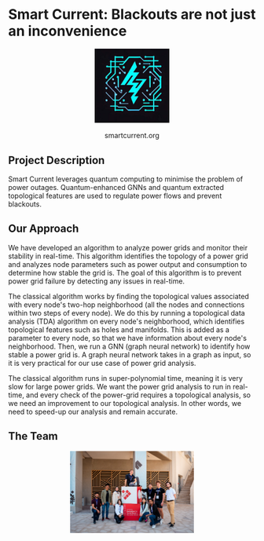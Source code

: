 <h1 id="sample-markdown" text-align: center>
  Smart Current: Blackouts are not just an inconvenience
</h1>
<p align="center">
  <img src="images/logo.jpg"
  width=30%/>
</p>
<p align="center">
  smartcurrent.org
</p>


## Project Description

Smart Current leverages quantum computing to minimise the problem of power outages. Quantum-enhanced GNNs and quantum extracted topological features are used to regulate power flows and prevent blackouts.


## Our Approach

We have developed an algorithm to analyze power grids and monitor their stability in real-time. This algorithm identifies the topology of a power grid and analyzes node parameters such as power output and consumption to determine how stable the grid is. The goal of this algorithm is to prevent power grid failure by detecting any issues in real-time.

The classical algorithm works by finding the topological values associated with every node's two-hop neighborhood (all the nodes and connections within two steps of every node). We do this by running a topological data analysis (TDA) algorithm on every node's neighborhood, which identifies topological features such as holes and manifolds. This is added as a parameter to every node, so that we have information about every node's neighborhood. Then, we run a GNN (graph neural network) to identify how stable a power grid is. A graph neural network takes in a graph as input, so it is very practical for our use case of power grid analysis. 

The classical algorithm runs in super-polynomial time, meaning it is very slow for large power grids. We want the power grid analysis to run in real-time, and every check of the power-grid requires a topological analysis, so we need an improvement to our topological analysis. In other words, we need to speed-up our analysis and remain accurate. 


## The Team
<p align="center">
  <img src="images/team.jpg"
  width=50%/>
</p>
